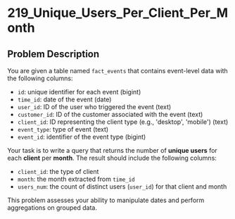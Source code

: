 # 219_Unique_Users_Per_Client_Per_Month

## Problem Description

You are given a table named `fact_events` that contains event-level data with the following columns:

- `id`: unique identifier for each event (bigint)
- `time_id`: date of the event (date)
- `user_id`: ID of the user who triggered the event (text)
- `customer_id`: ID of the customer associated with the event (text)
- `client_id`: ID representing the client type (e.g., 'desktop', 'mobile') (text)
- `event_type`: type of event (text)
- `event_id`: identifier of the event type (bigint)

Your task is to write a query that returns the number of **unique users** for each **client** per **month**. The result should include the following columns:

- `client_id`: the type of client
- `month`: the month extracted from `time_id`
- `users_num`: the count of distinct users (`user_id`) for that client and month

This problem assesses your ability to manipulate dates and perform aggregations on grouped data.
